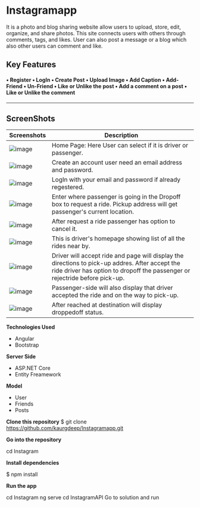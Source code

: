 # Instagramapp
It is a photo and blog sharing website allow users to upload, store, edit, organize, and share photos. This site connects users with others through comments, tags, and likes. User can also post a message or a blog which also other users can comment and like.


**Key Features** 
------------------
#### • Register • LogIn • Create Post • Upload Image • Add Caption • Add-Friend • Un-Friend  • Like or Unlike the post • Add a comment on a post • Like or Unlike the comment
----------------
## ScreenShots

Screenshots  | Description
------------ | -------------
![image]()| Home Page: Here User can                                                                                                                 select if it is driver                                                                                                                   or passenger.
![image]() |  Create an account                                                                                                                       user need an                                                                                                                             email address and                                                                                                                       password.  
![image]()  | LogIn with your email                                                                                                                   and password if                                                                                                                         already regestered.
![image]()  | Enter where passenger                                                                                                                   is going in the                                                                                                                         Dropoff box to                                                                                                                           request a ride.                                                                                                                         Pickup address will                                                                                                                     get passenger's                                                                                                                         current location.                                                                                                                        
![image]()  | After request a ride                                                                                                                     passenger has option                                                                                                                     to cancel it.
![image]()  | This is driver's                                                                                                                         homepage showing list                                                                                                                   of all the rides near                                                                                                                   by. 
![image](https://user-images.githubusercontent.com/37717564/64232487-e72eae80-cea6-11e9-9355-ea0b8054e877.png)  | Driver will accept                                                                                                                       ride and page will                                                                                                                       display the directions                                                                                                                   to pick-up addres.                                                                                                                       After accept the ride                                                                                                                   driver has option to                                                                                                                     dropoff the passenger                                                                                                                   or rejectride before                                                                                                                     pick-up.
![image](https://user-images.githubusercontent.com/37717564/64224405-2dc2df80-ce8c-11e9-80ac-56deae076693.png)  | Passenger-side will                                                                                                                     also display that                                                                                                                       driver accepted the                                                                                                                     ride and on the way to                                                                                                                   pick-up.
![image](https://user-images.githubusercontent.com/37717564/64224251-b2f9c480-ce8b-11e9-8cb5-e0a65ed379fe.png)  | After reached at                                                                                                                         destination will                                                                                                                         display droppedoff                                                                                                                       status.
**Technologies Used**
* Angular
* Bootstrap


**Server Side**
* ASP.NET Core
* Entity Freamework


**Model**
* User
* Friends
* Posts


**Clone this repository**
$ git clone https://github.com/kaurgdeep/Instagramapp.git

**Go into the repository**

 cd Instagram

**Install dependencies**

$ npm install

**Run the app**

cd Instagram
ng serve
cd InstagramAPI
Go to solution and run
